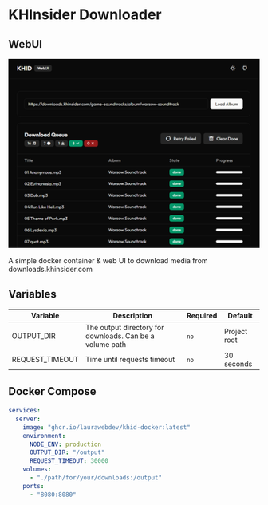 # KHInsider Downloader
## WebUI

![](./docs/screenshot.png)

A simple docker container & web UI to download media from downloads.khinsider.com

## Variables
| Variable        | Description                                              | Required | Default      |
|-----------------|----------------------------------------------------------|----------|--------------|
| OUTPUT_DIR      | The output directory for downloads. Can be a volume path | `no`     | Project root |
| REQUEST_TIMEOUT | Time until requests timeout                              | `no`     | 30 seconds   |

## Docker Compose
```yaml
services:
  server:
    image: "ghcr.io/laurawebdev/khid-docker:latest"
    environment:
      NODE_ENV: production
      OUTPUT_DIR: "/output"
      REQUEST_TIMEOUT: 30000
    volumes:
      - "./path/for/your/downloads:/output"
    ports:
      - "8080:8080"
```